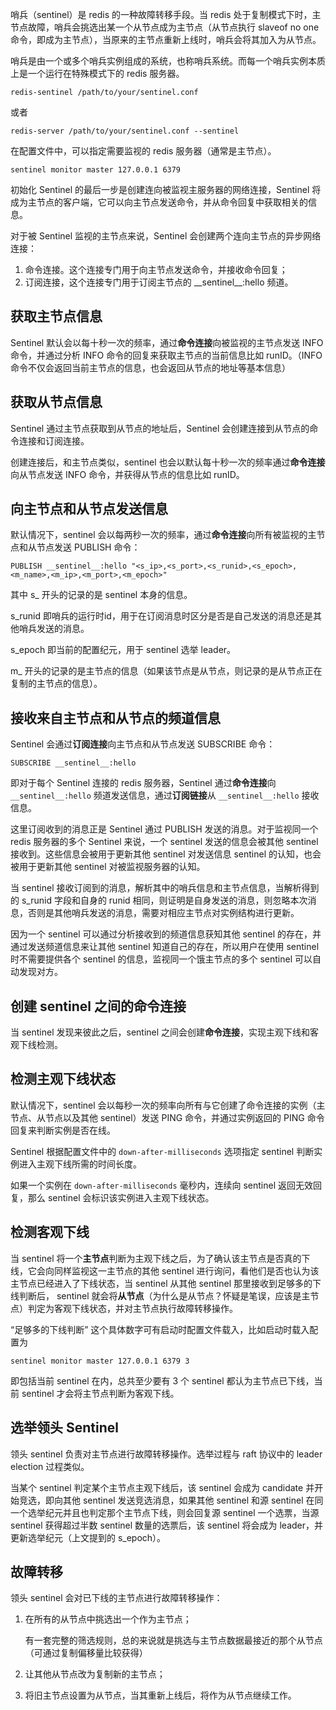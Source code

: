 哨兵（sentinel）是 redis 的一种故障转移手段。当 redis 处于复制模式下时，主节点故障，哨兵会挑选出某一个从节点成为主节点（从节点执行 slaveof no one 命令，即成为主节点），当原来的主节点重新上线时，哨兵会将其加入为从节点。

哨兵是由一个或多个哨兵实例组成的系统，也称哨兵系统。而每一个哨兵实例本质上是一个运行在特殊模式下的 redis 服务器。

```
redis-sentinel /path/to/your/sentinel.conf
```

或者


```
redis-server /path/to/your/sentinel.conf --sentinel
```

在配置文件中，可以指定需要监视的 redis 服务器（通常是主节点）。

```
sentinel monitor master 127.0.0.1 6379
```

初始化 Sentinel 的最后一步是创建连向被监视主服务器的网络连接，Sentinel 将成为主节点的客户端，它可以向主节点发送命令，并从命令回复中获取相关的信息。


对于被 Sentinel 监视的主节点来说，Sentinel 会创建两个连向主节点的异步网络连接：

1. 命令连接。这个连接专门用于向主节点发送命令，并接收命令回复；
2. 订阅连接，这个连接专门用于订阅主节点的 \_\_sentinel__:hello 频道。


## 获取主节点信息


Sentinel 默认会以每十秒一次的频率，通过**命令连接**向被监视的主节点发送 INFO 命令，并通过分析 INFO 命令的回复来获取主节点的当前信息比如 runID。（INFO 命令不仅会返回当前主节点的信息，也会返回从节点的地址等基本信息）


## 获取从节点信息


Sentinel 通过主节点获取到从节点的地址后，Sentinel 会创建连接到从节点的命令连接和订阅连接。

创建连接后，和主节点类似，sentinel 也会以默认每十秒一次的频率通过**命令连接**向从节点发送 INFO 命令，并获得从节点的信息比如 runID。


## 向主节点和从节点发送信息


默认情况下，sentinel 会以每两秒一次的频率，通过**命令连接**向所有被监视的主节点和从节点发送 PUBLISH 命令：

```
PUBLISH __sentinel__:hello "<s_ip>,<s_port>,<s_runid>,<s_epoch>,<m_name>,<m_ip>,<m_port>,<m_epoch>"
```

其中 s_ 开头的记录的是 sentinel 本身的信息。

s_runid 即哨兵的运行时id，用于在订阅消息时区分是否是自己发送的消息还是其他哨兵发送的消息。

s_epoch 即当前的配置纪元，用于 sentinel 选举 leader。

m_ 开头的记录的是主节点的信息（如果该节点是从节点，则记录的是从节点正在复制的主节点的信息）。


## 接收来自主节点和从节点的频道信息


Sentinel 会通过**订阅连接**向主节点和从节点发送 SUBSCRIBE 命令：


```
SUBSCRIBE __sentinel__:hello
```

即对于每个 Sentinel 连接的 redis 服务器，Sentinel 通过**命令连接**向 `__sentinel__:hello` 频道发送信息，通过**订阅链接**从 `__sentinel__:hello` 接收信息。



这里订阅收到的消息正是 Sentinel 通过 PUBLISH 发送的消息。对于监视同一个 redis 服务器的多个 Sentinel 来说，一个 sentinel 发送的信息会被其他 sentinel 接收到。这些信息会被用于更新其他 sentinel 对发送信息 sentinel 的认知，也会被用于更新其他 sentinel 对被监视服务器的认知。

当 sentinel 接收订阅到的消息，解析其中的哨兵信息和主节点信息，当解析得到的 s_runid 字段和自身的 runid 相同，则证明是自身发送的消息，则忽略本次消息，否则是其他哨兵发送的消息，需要对相应主节点对实例结构进行更新。

因为一个 sentinel 可以通过分析接收到的频道信息获知其他 sentinel 的存在，并通过发送频道信息来让其他 sentinel 知道自己的存在，所以用户在使用 sentinel 时不需要提供各个 sentinel 的信息，监视同一个饿主节点的多个 sentinel 可以自动发现对方。


## 创建 sentinel 之间的命令连接

当 sentinel 发现来彼此之后，sentinel 之间会创建**命令连接**，实现主观下线和客观下线检测。


## 检测主观下线状态

默认情况下，sentinel 会以每秒一次的频率向所有与它创建了命令连接的实例（主节点、从节点以及其他 sentinel）发送 PING 命令，并通过实例返回的 PING 命令回复来判断实例是否在线。

Sentinel 根据配置文件中的 `down-after-milliseconds` 选项指定 sentinel 判断实例进入主观下线所需的时间长度。

如果一个实例在 `down-after-milliseconds` 毫秒内，连续向 sentinel 返回无效回复，那么 sentinel 会标识该实例进入主观下线状态。



## 检测客观下线


当 sentinel 将一个**主节点**判断为主观下线之后，为了确认该主节点是否真的下线，它会向同样监视这一主节点的其他 sentinel 进行询问，看他们是否也认为该主节点已经进入了下线状态，当 sentinel 从其他 sentinel 那里接收到足够多的下线判断后， sentinel 就会将**从节点**（为什么是从节点？怀疑是笔误，应该是主节点）判定为客观下线状态，并对主节点执行故障转移操作。



“足够多的下线判断” 这个具体数字可有启动时配置文件载入，比如启动时载入配置为

```
sentinel monitor master 127.0.0.1 6379 3
```


即包括当前 sentinel 在内，总共至少要有 3 个 sentinel 都认为主节点已下线，当前 sentinel 才会将主节点判断为客观下线。


## 选举领头 Sentinel

领头 sentinel 负责对主节点进行故障转移操作。选举过程与 raft 协议中的 leader election 过程类似。



当某个 sentinel 判定某个主节点主观下线后，该 sentinel 会成为 candidate 并开始竞选，即向其他 sentinel 发送竞选消息，如果其他 sentinel 和源 sentinel 在同一个选举纪元并且也判定那个主节点下线，则会回复源 sentinel 一个选票，当源 sentinel 获得超过半数 sentinel 数量的选票后，该 sentinel 将会成为 leader，并更新选举纪元（上文提到的 s_epoch）。



## 故障转移


领头 sentinel 会对已下线的主节点进行故障转移操作：

1. 在所有的从节点中挑选出一个作为主节点；
    
    有一套完整的筛选规则，总的来说就是挑选与主节点数据最接近的那个从节点（可通过复制偏移量比较获得）

2. 让其他从节点改为复制新的主节点；
3. 将旧主节点设置为从节点，当其重新上线后，将作为从节点继续工作。


